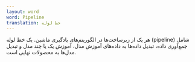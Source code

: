 ```yaml
---
layout: word
word: Pipeline
translation: خط لوله
---
```


هر یک از زیرساخت‌ها در الگوریتم‌های یادگیری ماشین. یک خط لوله (pipeline) شامل جمع‌آوری داده، تبدیل داده‌ها به داده‌های آموزش مدل، آموزش یک یا چند مدل و تبدیل مدل‌ها به محصولات نهایی است.
